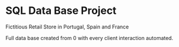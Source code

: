 # SQL Data Base Project
Fictitious Retail Store in Portugal, Spain and France

Full data base created from 0 with every client interaction automated.



